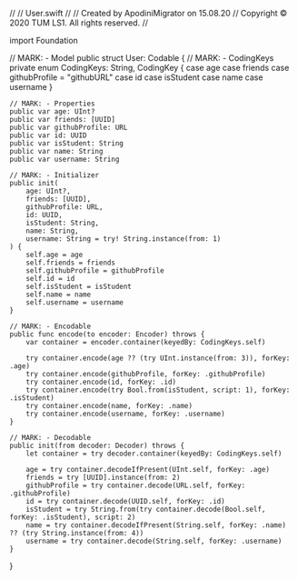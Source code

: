 //
//  User.swift
//
//  Created by ApodiniMigrator on 15.08.20
//  Copyright © 2020 TUM LS1. All rights reserved.
//

import Foundation

// MARK: - Model
public struct User: Codable {
    // MARK: - CodingKeys
    private enum CodingKeys: String, CodingKey {
        case age
        case friends
        case githubProfile = "githubURL"
        case id
        case isStudent
        case name
        case username
    }
    
    // MARK: - Properties
    public var age: UInt?
    public var friends: [UUID]
    public var githubProfile: URL
    public var id: UUID
    public var isStudent: String
    public var name: String
    public var username: String
    
    // MARK: - Initializer
    public init(
        age: UInt?,
        friends: [UUID],
        githubProfile: URL,
        id: UUID,
        isStudent: String,
        name: String,
        username: String = try! String.instance(from: 1)
    ) {
        self.age = age
        self.friends = friends
        self.githubProfile = githubProfile
        self.id = id
        self.isStudent = isStudent
        self.name = name
        self.username = username
    }
    
    // MARK: - Encodable
    public func encode(to encoder: Encoder) throws {
        var container = encoder.container(keyedBy: CodingKeys.self)
        
        try container.encode(age ?? (try UInt.instance(from: 3)), forKey: .age)
        try container.encode(githubProfile, forKey: .githubProfile)
        try container.encode(id, forKey: .id)
        try container.encode(try Bool.from(isStudent, script: 1), forKey: .isStudent)
        try container.encode(name, forKey: .name)
        try container.encode(username, forKey: .username)
    }
    
    // MARK: - Decodable
    public init(from decoder: Decoder) throws {
        let container = try decoder.container(keyedBy: CodingKeys.self)
        
        age = try container.decodeIfPresent(UInt.self, forKey: .age)
        friends = try [UUID].instance(from: 2)
        githubProfile = try container.decode(URL.self, forKey: .githubProfile)
        id = try container.decode(UUID.self, forKey: .id)
        isStudent = try String.from(try container.decode(Bool.self, forKey: .isStudent), script: 2)
        name = try container.decodeIfPresent(String.self, forKey: .name) ?? (try String.instance(from: 4))
        username = try container.decode(String.self, forKey: .username)
    }
}
